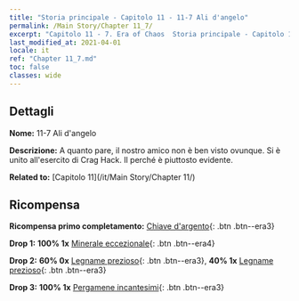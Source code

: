 ```yaml
---
title: "Storia principale - Capitolo 11 - 11-7 Ali d'angelo"
permalink: /Main Story/Chapter 11_7/
excerpt: "Capitolo 11 - 7. Era of Chaos  Storia principale - Capitolo 11_7. 11-7 Ali d'angelo"
last_modified_at: 2021-04-01
locale: it
ref: "Chapter 11_7.md"
toc: false
classes: wide
---
```


## Dettagli

 **Nome:** 11-7 Ali d'angelo

 **Descrizione:** A quanto pare, il nostro amico non è ben visto ovunque. Si è unito all'esercito di Crag Hack. Il perché è piuttosto evidente.

 **Related to:** [Capitolo 11](/it/Main Story/Chapter 11/)

## Ricompensa

 **Ricompensa primo completamento:** [Chiave d'argento](/it/Items/con_693/){: .btn .btn--era3}

 **Drop 1:** **100% 1x** [Minerale eccezionale](/it/Items/mat_33/){: .btn .btn--era4}

 **Drop 2:** **60% 0x** [Legname prezioso](/it/Items/mat_27/){: .btn .btn--era3}, **40% 1x** [Legname prezioso](/it/Items/mat_27/){: .btn .btn--era3}

 **Drop 3:** **100% 1x** [Pergamene incantesimi](/it/Items/con_694/){: .btn .btn--era3}

